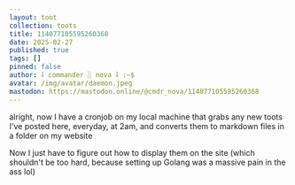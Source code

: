 ```yaml
---
layout: toot
collection: toots
title: 114077105595260368
date: 2025-02-27
published: true
tags: []
pinned: false
author: ⸸ commander ░ nova ⸸ :~$
avatar: /img/avatar/daemon.jpeg
mastodon: https://mastodon.online/@cmdr_nova/114077105595260368
---
```


alright, now I have a cronjob on my local machine that grabs any new toots I've posted here, everyday, at 2am, and converts them to markdown files in a folder on my website

Now I just have to figure out how to display them on the site (which shouldn't be too hard, because setting up Golang was a massive pain in the ass lol)
